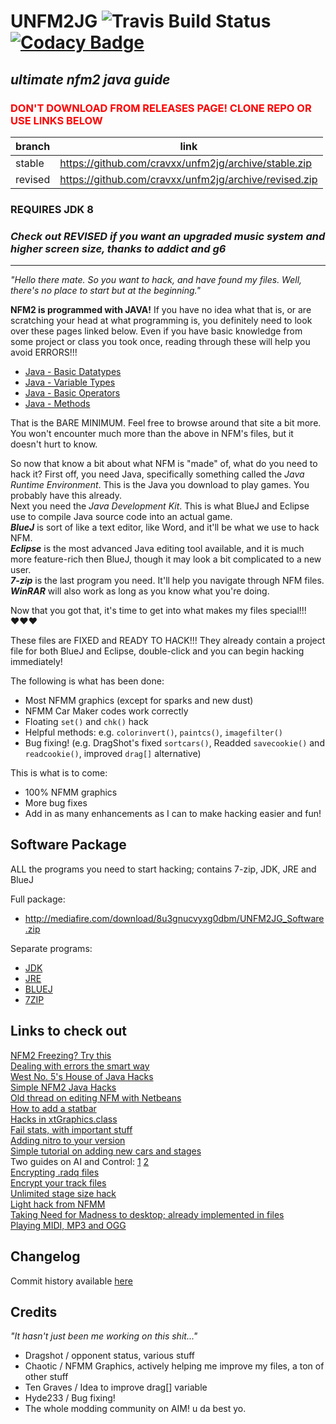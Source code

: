 # UNFM2JG ![Travis Build Status](http://travis-ci.org/HulaSamsquanch/unfm2jg.svg) [![Codacy Badge](https://api.codacy.com/project/badge/grade/83b0c0adad874ba68fd81fd7c735e9da)](https://www.codacy.com/app/samsquanchhunter14/unfm2jg)
## _ultimate nfm2 java guide_

### <span style="color:red">DON'T DOWNLOAD FROM RELEASES PAGE! CLONE REPO OR USE LINKS BELOW

| branch      | link      |
| ----------- | ----------- |
| stable      | https://github.com/cravxx/unfm2jg/archive/stable.zip   |
| revised     | https://github.com/cravxx/unfm2jg/archive/revised.zip  |
 
### REQUIRES JDK 8

### *Check out REVISED if you want an upgraded music system and higher screen size, thanks to addict and g6*

---

*"Hello there mate. So you want to hack, and have found my files. Well, there's no place to start but at the beginning."*

**NFM2 is programmed with JAVA!** If you have no idea what that is, or are scratching your head at what programming is, you definitely need to look over
these pages linked below. Even if you have basic knowledge from some project or class you took once, 
reading through these will help you avoid ERRORS!!!

- [Java - Basic Datatypes](http://www.tutorialspoint.com/java/java_basic_datatypes.htm)
- [Java - Variable Types](http://www.tutorialspoint.com/java/java_variable_types.htm)
- [Java - Basic Operators](http://www.tutorialspoint.com/java/java_basic_operators.htm)
- [Java - Methods](http://www.tutorialspoint.com/java/java_methods.htm)

That is the BARE MINIMUM. Feel free to browse around that site a bit more. You won't encounter much more than the above in NFM's files, but it doesn't hurt to know.

So now that know a bit about what NFM is "made" of, what do you need to hack it? First off, you need Java, specifically something called the _Java Runtime Environment_. This is the Java you download to play games. You probably have this already.  
Next you need the _Java Development Kit_. This is what BlueJ and Eclipse use to compile Java source code into an actual game.  
**_BlueJ_** is sort of like a text editor, like Word, and it'll be what we use to hack NFM.  
**_Eclipse_** is the most advanced Java editing tool available, and it is much more feature-rich then BlueJ, though it may look a bit complicated to a new user.  
**_7-zip_** is the last program you need. It'll help you navigate through NFM files. **_WinRAR_** will also work as long as you know what you're doing.

Now that you got that, it's time to get into what makes my files special!!! ♥♥♥

These files are FIXED and READY TO HACK!!! They already contain a project file for both BlueJ and Eclipse, double-click and you can begin hacking immediately!

The following is what has been done:

 - Most NFMM graphics (except for sparks and new dust)
 - NFMM Car Maker codes work correctly
 - Floating ```set()``` and ```chk()``` hack
 - Helpful methods: e.g. ```colorinvert()```, ```paintcs()```, ```imagefilter()``` 
 - Bug fixing! (e.g. DragShot's fixed ```sortcars()```, Readded ```savecookie()``` and ```readcookie()```, improved ```drag[]``` alternative)

This is what is to come:

- 100% NFMM graphics
- More bug fixes
- Add in as many enhancements as I can to make hacking easier and fun!

## Software Package
ALL the programs you need to start hacking; 
contains 7-zip, JDK, JRE and BlueJ

Full package:
- http://mediafire.com/download/8u3gnucvyxg0dbm/UNFM2JG_Software.zip

Separate programs:
- [JDK](http://mediafire.com/download/miy7j6meg9mi721/jdk-7u21-windows-i586.exe)
- [JRE](http://mediafire.com/download/wku5c1z9vsciv6n/jre-7u21-windows-i586.exe)
- [BLUEJ](http://mediafire.com/download/o6bm3uvuz4vsvva/BLUEJ.msi)
- [7ZIP](http://mediafire.com/download/7c8xump1ynpnfos/7-ZIP.exe)

## Links to check out
[NFM2 Freezing? Try this](http://aimgames.forummotion.com/t2608-fix-nfm-freezing#216619)  
[Dealing with errors the smart way](http://aimgames.forummotion.com/t3700-enabling-the-java-console)  
[West No. 5's House of Java Hacks](http://aimgames.forummotion.com/t1330-west-no-5-s-house-of-java-hacks)  
[Simple NFM2 Java Hacks](http://aimgames.forummotion.com/t1641-simple-nfm2-java-hacks-with-bluej)  
[Old thread on editing NFM with Netbeans](http://aimgames.forummotion.com/t287-java-editing-netbeans)  
[How to add a statbar](http://aimgames.forummotion.com/t1309-how-to-add-a-statbar)  
[Hacks in xtGraphics.class](http://aimgames.forummotion.com/t1970-hacks-in-xtgraphicsclass)  
[Fail stats, with important stuff](http://aimgames.forummotion.com/t1972-fail-stats-with-important-stuff)  
[Adding nitro to your version](http://aimgames.forummotion.com/t2687-adding-nitro-to-your-version)  
[Simple tutorial on adding new cars and stages](http://aimgames.forummotion.com/t3933-re-revised-adding-new-cars-and-stages)  
Two guides on AI and Control: [1](http://aimgames.forummotion.com/t3534-complete-guide-of-control-variables)   [2](http://aimgames.forummotion.com/t4228-ai-variables-explained)  
[Encrypting .radq files](http://aimgames.forummotion.com/t3022-encrypting-radq-files)  
[Encrypt your track files](http://aimgames.forummotion.com/t3022-encrypting-radq-files#393001)  
[Unlimited stage size hack](http://aimgames.forummotion.com/t3223-unlimited-stage-size-hack-nfm-2)  
[Light hack from NFMM](http://aimgames.forummotion.com/t3632-light-hack-from-nfmm-to-nfm2-how-to)  
[Taking Need for Madness to desktop; already implemented in files](http://aimgames.forummotion.com/t3767-taking-need-for-madness-2-to-desktop)  
[Playing MIDI, MP3 and OGG](http://aimgames.forummotion.com/t3965-playing-midi-files-alongside-mod)  

## Changelog
Commit history available [here](https://github.com/HulaSamsquanch/unfm2jg/commits/stable)

## Credits
*"It hasn't just been me working on this shit..."*

 - Dragshot   / opponent status, various stuff
 - Chaotic    / NFMM Graphics, actively helping me improve my files, a ton of other stuff 
 - Ten Graves / Idea to improve drag[] variable 
 - Hyde233    / Bug fixing!
 - The whole modding community on AIM! u da best yo.
